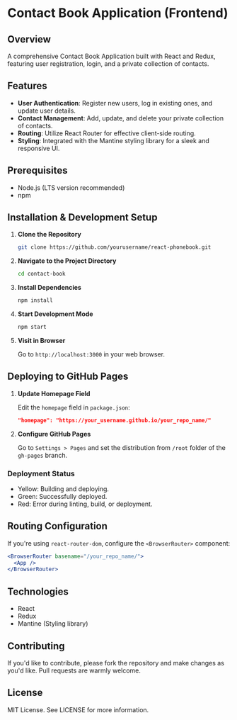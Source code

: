 # Contact Book Application (Frontend)

## Overview

A comprehensive Contact Book Application built with React and Redux, featuring user registration, login, and a private collection of contacts.

## Features

- **User Authentication**: Register new users, log in existing ones, and update user details.
- **Contact Management**: Add, update, and delete your private collection of contacts.
- **Routing**: Utilize React Router for effective client-side routing.
- **Styling**: Integrated with the Mantine styling library for a sleek and responsive UI.

## Prerequisites

- Node.js (LTS version recommended)
- npm

## Installation & Development Setup

1. **Clone the Repository**

    ```bash
    git clone https://github.com/yourusername/react-phonebook.git
    ```

2. **Navigate to the Project Directory**

    ```bash
    cd contact-book
    ```

3. **Install Dependencies**

    ```bash
    npm install
    ```

4. **Start Development Mode**

    ```bash
    npm start
    ```

5. **Visit in Browser**

    Go to `http://localhost:3000` in your web browser.

## Deploying to GitHub Pages

1. **Update Homepage Field**

    Edit the `homepage` field in `package.json`:

    ```json
    "homepage": "https://your_username.github.io/your_repo_name/"
    ```

2. **Configure GitHub Pages**

    Go to `Settings > Pages` and set the distribution from `/root` folder of the `gh-pages` branch.

### Deployment Status

- Yellow: Building and deploying.
- Green: Successfully deployed.
- Red: Error during linting, build, or deployment.

## Routing Configuration

If you're using `react-router-dom`, configure the `<BrowserRouter>` component:

```jsx
<BrowserRouter basename="/your_repo_name/">
  <App />
</BrowserRouter>
```
## Technologies

- React
- Redux
- Mantine (Styling library)

## Contributing

If you'd like to contribute, please fork the repository and make changes as you'd like. Pull requests are warmly welcome.

## License
MIT License. See LICENSE for more information.